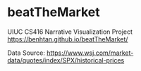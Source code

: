 # beatTheMarket
UIUC CS416 Narrative Visualization Project https://benhtan.github.io/beatTheMarket/

Data Source: https://www.wsj.com/market-data/quotes/index/SPX/historical-prices
